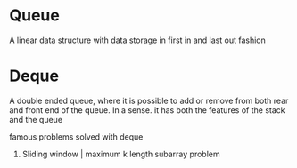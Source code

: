 # Queue
A linear data structure with data storage in first in and last out fashion

# Deque
A double ended queue, where it is possible to add or remove from both rear and front end of the queue. In a sense. it has both the features of the stack and the queue

famous problems solved with deque
1. Sliding window | maximum k length subarray problem